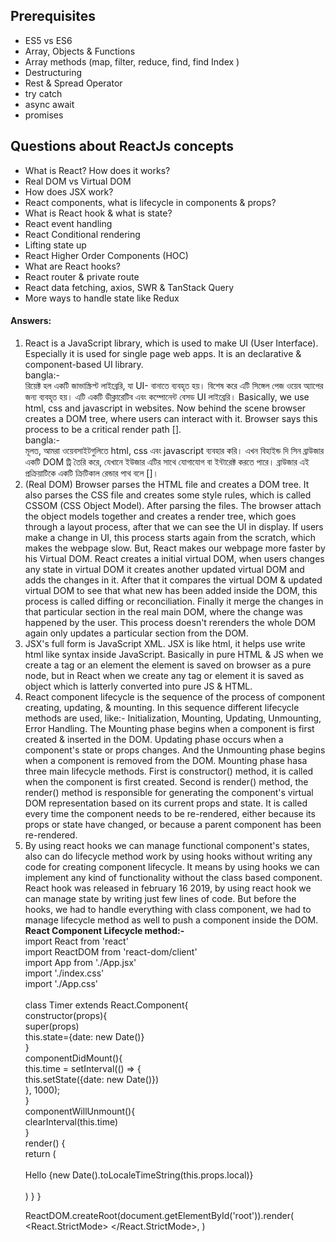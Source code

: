 
<h2> Prerequisites </h2>
<ul>
  <li>ES5 vs ES6</li>
  <li>Array, Objects & Functions</li>
  <li>Array methods (map, filter, reduce, find, find Index )</li>
  <li>Destructuring</li>
  <li>Rest & Spread Operator</li>
  <li>try catch</li>
  <li>async await</li>
  <li>promises</li>
</ul>


<h2>Questions about ReactJs concepts</h2>
<ul>
  <li>What is React? How does it works?</li>
  <li>Real DOM vs Virtual DOM</li>
  <li>How does JSX work?</li>
  <li>React components, what is lifecycle in components & props?</li>
  <li>What is React hook & what is state?</li>
  <li>React event handling</li>
  <li>React Conditional rendering</li>
  <li>Lifting state up</li>
  <li>React Higher Order Components (HOC)</li>
  <li>What are React hooks?</li>
  <li>React router & private route</li>
  <li>React data fetching, axios, SWR & TanStack Query</li>
  <li>More ways to handle state like Redux</li>
</ul>

<h4>Answers:</h4>
<ol><li> React is a JavaScript library, which is used to make UI (User Interface). Especially it is used for single page web apps. It is an declarative & component-based UI library. <br/> bangla:- <br/> রিয়েক্ট হল একটি জাভাস্ক্রিপ্ট লাইব্রেরি, যা UI- বানাতে ব্যবহৃত হয়। বিশেষ করে এটি সিঙ্গেল পেজ ওয়েব অ্যাপের জন্য ব্যবহৃত হয়। এটি একটি ডীক্লারেটিব এবং কম্পোনেন্ট বেসড UI লাইব্রেরি। Basically, we use html, css and javascript in websites. Now behind the scene browser creates a DOM tree, where users can interact with it. Browser says this process to be a critical render path []. <br/> bangla:- <br/> মূলত, আমরা ওয়েবসাইটগুলিতে html, css এবং javascript ব্যবহার করি। এখন বিহাইন্ড দি সিন ব্রাউজার একটি DOM ট্রি তৈরি করে, যেখানে ইউজার এটির সাথে যোগাযোগ বা ইন্টারেক্ট করতে পারে। ব্রাউজার এই প্রক্রিয়াটিকে একটি ক্রিটিকাল রেন্ডার পাথ বলে []। </li>

<li> (Real DOM) Browser parses the HTML file and creates a DOM tree. It also parses the CSS file and creates some style rules, which is called CSSOM (CSS Object Model). After parsing the files. The browser attach the object models together and creates a render tree, which goes through a layout process, after that we can see the UI in display. If users make a change in UI, this process starts again from the scratch, which makes the webpage slow. But, React makes our webpage more faster by his Virtual DOM. React creates a initial virtual DOM, when users changes any state in virtual DOM it creates another updated virtual DOM and adds the changes in it. After that it compares the virtual DOM & updated virtual DOM to see that what new has been added inside the DOM, this process is called diffing or reconciliation. Finally it merge the changes in that particular section in the real main DOM, where the change was happened by the user. This process doesn't rerenders the whole DOM again only updates a particular section from the DOM. </li>

<li>JSX's full form is JavaScript XML. JSX is like html, it helps use write html like syntax inside JavaScript. Basically in pure HTML & JS when we create a tag or an element the element is saved on browser as a pure node, but in React when we create any tag or element it is saved as object which is latterly converted into pure JS & HTML.</li>

<li> React component lifecycle is the sequence of the process of component creating, updating, & mounting. In this sequence different lifecycle methods are used, like:- Initialization, Mounting, Updating, Unmounting, Error Handling. The Mounting phase begins when a component is first created & inserted in the DOM. Updating phase occurs when a component's state or props changes. And the Unmounting phase begins when a component is removed from the DOM. Mounting phase hasa three main lifecycle methods. First is constructor() method, it is called when the component is first created. Second is render() method, the render() method is responsible for generating the component's virtual DOM representation based on its current props and state. It is called every time the component needs to be re-rendered, either because its props or state have changed, or because a parent component has been re-rendered.</li>

<li> By using react hooks we can manage functional component's states, also can do lifecycle method work by using hooks without writing any code for creating component lifecycle. It means by using hooks we can implement any kind of functionality without the class based component. React hook was released in february 16 2019, by using react hook we can manage state by writing just few lines of code. But before the hooks, we had to handle everything with class component, we had to manage lifecycle method as well to push a component inside the DOM. <br/>
<b>React Component Lifecycle method:-</b>
<br/>
import React from 'react' <br/>
import ReactDOM from 'react-dom/client'<br/>
import App from './App.jsx'<br/>
import './index.css'<br/>
import './App.css'<br/>
<br/>
class Timer extends React.Component{<br/>
  constructor(props){<br/>
    super(props)<br/>
    this.state={date: new Date()}<br/>
  }<br/>
  componentDidMount(){<br/>
    this.time = setInterval(() => {<br/>
      this.setState({date: new Date()})<br/>
    }, 1000);<br/>
  }<br/>
  componentWillUnmount(){<br/>
    clearInterval(this.time)<br/>
  }<br/>
  render() {<br/>
    return (<br/>
      <div><br/>
        Hello {new Date().toLocaleTimeString(this.props.local)}
      </div><br/>
    )
  }
}


ReactDOM.createRoot(document.getElementById('root')).render(
  <React.StrictMode>
    <Timer local="bn-BD"/>
  </React.StrictMode>,
)


</li> <ol>